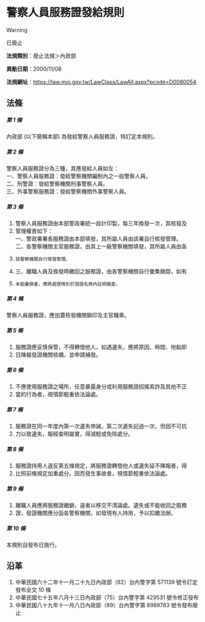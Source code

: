 # 警察人員服務證發給規則


> [!WARNING]
> 已廢止


**法規類別**：廢止法規＞內政部

**異動日期**：2000/11/08  

**法規網址**：https://law.moj.gov.tw/LawClass/LawAll.aspx?pcode=D0080054



## 法條
##### 第 1 條
內政部 (以下簡稱本部) 為發給警察人員服務證，特訂定本規則。

##### 第 2 條
警察人員服務證分為三種，其應發給人員如左：  
一、警察人員服務證：發給警察機關編制內之一般警察人員。  
二、刑警證：發給警察機關刑事警察人員。  
三、外事警察服務證：發給警察機關外事警察人員。

##### 第 3 條
1. 警察人員服務證由本部警政署統一設計印製，每三年換發一次，其核發及
1. 管理權責如下：  
一、警政署署長服務證由本部填發，其所屬人員由該署自行核發管理。  
二、各警察機關主官服務證，由其上一級警察機關填發，其所屬人員由各
1.     該警察機關自行填發管理。
1. 三、離職人員及換發時繳回之服務證，由各警察機關自行彙集銷燬，如有
1.     未能彙燬者，應將處理情形於發證名冊內註明備查。

##### 第 4 條
警察人員服務證，應加蓋核發機關鋼印及主官職章。

##### 第 5 條
1. 服務證應妥慎保管，不得轉借他人，如遇遺失，應將原因、時間、地點即
1. 日陳報發證機關核備，並申請補發。

##### 第 6 條
1. 不應使用服務證之場所，任意暴露身分或利用服務證招搖索詐及其他不正
1. 當的行為者，視情節輕重依法論處。

##### 第 7 條
1. 服務證在同一年度內第一次遺失申誡，第二次遺失記過一次，但因不可抗
1. 力以致遺失，報經查明屬實，得減輕或免除處分。

##### 第 8 條
1. 服務證持用人違反第五條規定，將服務證轉借他人或遺失延不陳報者，得
1. 比照前條規定加重處分。因而發生事故者，視情節輕重依法論處。

##### 第 9 條
1. 離職人員應將服務證繳銷，違者以移交不清論處。遺失或不能收回之服務
1. 證，發證機關應分函各警察機關，如發現有人持用，予以扣繳法辦。

##### 第 10 條
本規則自發布日施行。

## 沿革
1. 中華民國六十二年十一月二十九日內政部（62）台內警字第 571139 號令訂定發布全文 10 條
1. 中華民國七十五年八月十三日內政部（75）台內警字第 429531 號令修正發布
1. 中華民國八十九年十一月八日內政部（89）台內警字第 8989783  號令發布廢止

